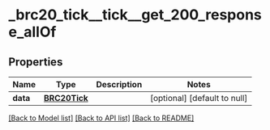 # _brc20_tick__tick__get_200_response_allOf
## Properties

| Name | Type | Description | Notes |
|------------ | ------------- | ------------- | -------------|
| **data** | [**BRC20Tick**](.md) |  | [optional] [default to null] |

[[Back to Model list]](../README.md#documentation-for-models) [[Back to API list]](../README.md#documentation-for-api-endpoints) [[Back to README]](../README.md)

